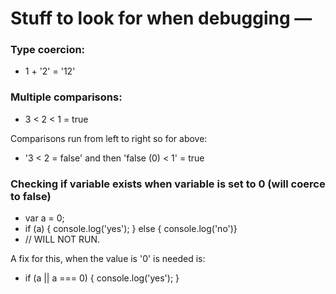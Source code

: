 # Stuff to look for when debugging —
### Type coercion:
  * 1 + '2' = '12'

### Multiple comparisons:
  * 3 < 2 < 1 = true

Comparisons run from left to right so for above:

  * '3 < 2 = false' and then 'false (0) < 1' =  true

### Checking if variable exists when variable is set to 0 (will coerce to false)
  * var a = 0;
  * if (a) { console.log('yes'); } else { console.log('no')}
  * // WILL NOT RUN.

A fix for this, when the value is '0' is needed is:
  * if (a || a === 0) { console.log('yes'); }
  

